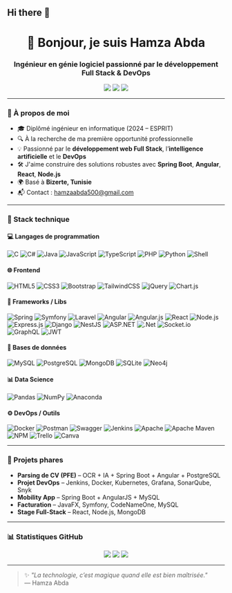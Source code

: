 ## Hi there 👋
<h1 align="center">👋 Bonjour, je suis Hamza Abda</h1>
<h3 align="center">Ingénieur en génie logiciel passionné par le développement Full Stack & DevOps</h3>

<p align="center">
  <a href="mailto:hamzaabda500@gmail.com"><img src="https://img.shields.io/badge/email-D14836?style=flat&logo=gmail&logoColor=white" /></a>
  <a href="https://github.com/hamzaabda"><img src="https://img.shields.io/badge/GitHub-181717?style=flat&logo=github&logoColor=white" /></a>
  <a href="https://linkedin.com/in/hamzaabda"><img src="https://img.shields.io/badge/LinkedIn-0077B5?style=flat&logo=linkedin&logoColor=white" /></a>
</p>

---

### 🎯 À propos de moi

- 🎓 Diplômé ingénieur en informatique (2024 – ESPRIT)
- 🔍 À la recherche de ma première opportunité professionnelle
- 💡 Passionné par le **développement web Full Stack**, l’**intelligence artificielle** et le **DevOps**
- 🛠️ J'aime construire des solutions robustes avec **Spring Boot**, **Angular**, **React**, **Node.js**
- 🌍 Basé à **Bizerte, Tunisie**
- 📬 Contact : hamzaabda500@gmail.com

---

### 🧰 Stack technique

#### 💻 Langages de programmation
![C](https://img.shields.io/badge/C-00599C?style=flat&logo=c&logoColor=white)
![C#](https://img.shields.io/badge/C%23-239120?style=flat&logo=c-sharp&logoColor=white)
![Java](https://img.shields.io/badge/Java-ED8B00?style=flat&logo=java&logoColor=white)
![JavaScript](https://img.shields.io/badge/JavaScript-F7DF1E?style=flat&logo=javascript&logoColor=black)
![TypeScript](https://img.shields.io/badge/TypeScript-3178C6?style=flat&logo=typescript&logoColor=white)
![PHP](https://img.shields.io/badge/PHP-777BB4?style=flat&logo=php&logoColor=white)
![Python](https://img.shields.io/badge/Python-3776AB?style=flat&logo=python&logoColor=white)
![Shell](https://img.shields.io/badge/Shell_Script-121011?style=flat&logo=gnu-bash&logoColor=white)

#### 🌐 Frontend
![HTML5](https://img.shields.io/badge/HTML5-E34F26?style=flat&logo=html5&logoColor=white)
![CSS3](https://img.shields.io/badge/CSS3-1572B6?style=flat&logo=css3&logoColor=white)
![Bootstrap](https://img.shields.io/badge/Bootstrap-563D7C?style=flat&logo=bootstrap&logoColor=white)
![TailwindCSS](https://img.shields.io/badge/Tailwind_CSS-38B2AC?style=flat&logo=tailwind-css&logoColor=white)
![jQuery](https://img.shields.io/badge/jQuery-0769AD?style=flat&logo=jquery&logoColor=white)
![Chart.js](https://img.shields.io/badge/Chart.js-FF6384?style=flat&logo=chartdotjs&logoColor=white)

#### 🧠 Frameworks / Libs
![Spring](https://img.shields.io/badge/Spring-6DB33F?style=flat&logo=spring&logoColor=white)
![Symfony](https://img.shields.io/badge/Symfony-000000?style=flat&logo=symfony&logoColor=white)
![Laravel](https://img.shields.io/badge/Laravel-FF2D20?style=flat&logo=laravel&logoColor=white)
![Angular](https://img.shields.io/badge/Angular-DD0031?style=flat&logo=angular&logoColor=white)
![Angular.js](https://img.shields.io/badge/Angular.js-E23237?style=flat&logo=angularjs&logoColor=white)
![React](https://img.shields.io/badge/React-61DAFB?style=flat&logo=react&logoColor=black)
![Node.js](https://img.shields.io/badge/Node.js-339933?style=flat&logo=node.js&logoColor=white)
![Express.js](https://img.shields.io/badge/Express.js-000000?style=flat&logo=express&logoColor=white)
![Django](https://img.shields.io/badge/Django-092E20?style=flat&logo=django&logoColor=white)
![NestJS](https://img.shields.io/badge/NestJS-E0234E?style=flat&logo=nestjs&logoColor=white)
![ASP.NET](https://img.shields.io/badge/ASP.NET-5C2D91?style=flat&logo=dotnet&logoColor=white)
![.Net](https://img.shields.io/badge/.Net-512BD4?style=flat&logo=dotnet&logoColor=white)
![Socket.io](https://img.shields.io/badge/Socket.io-010101?style=flat&logo=socket.io&logoColor=white)
![GraphQL](https://img.shields.io/badge/GraphQL-E10098?style=flat&logo=graphql&logoColor=white)
![JWT](https://img.shields.io/badge/JWT-000000?style=flat&logo=jsonwebtokens&logoColor=white)

#### 🧱 Bases de données
![MySQL](https://img.shields.io/badge/MySQL-4479A1?style=flat&logo=mysql&logoColor=white)
![PostgreSQL](https://img.shields.io/badge/PostgreSQL-336791?style=flat&logo=postgresql&logoColor=white)
![MongoDB](https://img.shields.io/badge/MongoDB-47A248?style=flat&logo=mongodb&logoColor=white)
![SQLite](https://img.shields.io/badge/SQLite-003B57?style=flat&logo=sqlite&logoColor=white)
![Neo4j](https://img.shields.io/badge/Neo4j-4581C3?style=flat&logo=neo4j&logoColor=white)

#### 📊 Data Science
![Pandas](https://img.shields.io/badge/Pandas-150458?style=flat&logo=pandas&logoColor=white)
![NumPy](https://img.shields.io/badge/NumPy-013243?style=flat&logo=numpy&logoColor=white)
![Anaconda](https://img.shields.io/badge/Anaconda-44A833?style=flat&logo=anaconda&logoColor=white)

#### ⚙️ DevOps / Outils
![Docker](https://img.shields.io/badge/Docker-2496ED?style=flat&logo=docker&logoColor=white)
![Postman](https://img.shields.io/badge/Postman-FF6C37?style=flat&logo=postman&logoColor=white)
![Swagger](https://img.shields.io/badge/Swagger-85EA2D?style=flat&logo=swagger&logoColor=black)
![Jenkins](https://img.shields.io/badge/Jenkins-D24939?style=flat&logo=jenkins&logoColor=white)
![Apache](https://img.shields.io/badge/Apache-D22128?style=flat&logo=apache&logoColor=white)
![Apache Maven](https://img.shields.io/badge/Maven-C71A36?style=flat&logo=apachemaven&logoColor=white)
![NPM](https://img.shields.io/badge/NPM-CB3837?style=flat&logo=npm&logoColor=white)
![Trello](https://img.shields.io/badge/Trello-0052CC?style=flat&logo=trello&logoColor=white)
![Canva](https://img.shields.io/badge/Canva-00C4CC?style=flat&logo=canva&logoColor=white)

---

### 🚀 Projets phares

- **Parsing de CV (PFE)** – OCR + IA + Spring Boot + Angular + PostgreSQL  
- **Projet DevOps** – Jenkins, Docker, Kubernetes, Grafana, SonarQube, Snyk  
- **Mobility App** – Spring Boot + AngularJS + MySQL  
- **Facturation** – JavaFX, Symfony, CodeNameOne, MySQL  
- **Stage Full-Stack** – React, Node.js, MongoDB

---

### 📊 Statistiques GitHub

<p align="center">
  <img src="https://github-readme-stats.vercel.app/api?username=hamzaabda&show_icons=true&theme=tokyonight" />
  <img src="https://github-readme-streak-stats.herokuapp.com?user=hamzaabda&theme=tokyonight" />
  <img src="https://github-readme-stats.vercel.app/api/top-langs/?username=hamzaabda&layout=compact&theme=tokyonight" />
</p>

---

> ✨ _"La technologie, c’est magique quand elle est bien maîtrisée."_  
> — Hamza Abda




